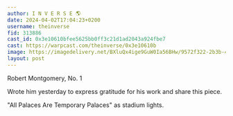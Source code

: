 ```yaml
---
author: I N V E R S E 🌎
date: 2024-04-02T17:04:23+0200
username: theinverse
fid: 313886
cast_id: 0x3e10610bfee5625bb0ff3c21d1ad2043a924fbe7
cast: https://warpcast.com/theinverse/0x3e10610b
image: https://imagedelivery.net/BXluQx4ige9GuW0Ia56BHw/9572f322-2b3b-4c7c-29d8-31ddd9b6ba00/original
layout: post
---
```

Robert Montgomery, No. 1   
  
Wrote him yesterday to express gratitude for his work and share this piece.   
  
"All Palaces Are Temporary Palaces" as stadium lights.  

<img src='https://imagedelivery.net/BXluQx4ige9GuW0Ia56BHw/9572f322-2b3b-4c7c-29d8-31ddd9b6ba00/original' alt='' referrerpolicy='no-referrer'/>